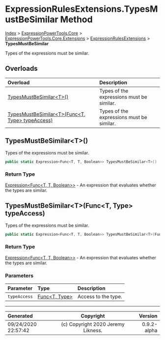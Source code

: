 ﻿# ExpressionRulesExtensions.TypesMustBeSimilar Method

[Index](../index.md) > [ExpressionPowerTools.Core](ExpressionPowerTools.Core.a.md) > [ExpressionPowerTools.Core.Extensions](ExpressionPowerTools.Core.Extensions.n.md) > [ExpressionRulesExtensions](ExpressionPowerTools.Core.Extensions.ExpressionRulesExtensions.cs.md) > **TypesMustBeSimilar**

Types of the expressions must be similar.

## Overloads

| Overload | Description |
| :-- | :-- |
| [TypesMustBeSimilar&lt;T>()](#typesmustbesimilart) | Types of the expressions must be similar. |
| [TypesMustBeSimilar&lt;T>(Func&lt;T, Type> typeAccess)](#typesmustbesimilartfunct-type-typeaccess) | Types of the expressions must be similar. |
## TypesMustBeSimilar&lt;T>()

Types of the expressions must be similar.

```csharp
public static Expression<Func<T, T, Boolean>> TypesMustBeSimilar<T>()
```

### Return Type

 [Expression&lt;Func&lt;T, T, Boolean>>](https://docs.microsoft.com/dotnet/api/system.linq.expressions.expression-1)  - An expression that evaluates whether the types are similar.


## TypesMustBeSimilar&lt;T>(Func&lt;T, Type> typeAccess)

Types of the expressions must be similar.

```csharp
public static Expression<Func<T, T, Boolean>> TypesMustBeSimilar<T>(Func<T, Type> typeAccess)
```

### Return Type

 [Expression&lt;Func&lt;T, T, Boolean>>](https://docs.microsoft.com/dotnet/api/system.linq.expressions.expression-1)  - An expression that evaluates whether the types are similar.

### Parameters

| Parameter | Type | Description |
| :-- | :-- | :-- |
| `typeAccess` | [Func&lt;T, Type>](https://docs.microsoft.com/dotnet/api/system.func-2) | Access to the type. |



---

| Generated | Copyright | Version |
| :-- | :-: | --: |
| 09/24/2020 22:57:42 | (c) Copyright 2020 Jeremy Likness. | 0.9.2-alpha |
